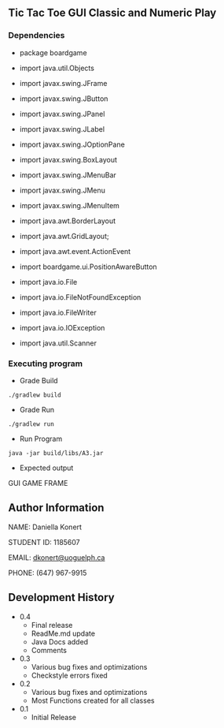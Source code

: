 ## Tic Tac Toe GUI Classic and Numeric Play

### Dependencies
* package boardgame

* import java.util.Objects

* import javax.swing.JFrame 
* import javax.swing.JButton 
* import javax.swing.JPanel 
* import javax.swing.JLabel 
* import javax.swing.JOptionPane 
* import javax.swing.BoxLayout 
* import javax.swing.JMenuBar 
* import javax.swing.JMenu 
* import javax.swing.JMenuItem 
* import java.awt.BorderLayout
* import java.awt.GridLayout;
* import java.awt.event.ActionEvent
* import boardgame.ui.PositionAwareButton

* import java.io.File
* import java.io.FileNotFoundException
* import java.io.FileWriter
* import java.io.IOException
* import java.util.Scanner



### Executing program


* Grade Build
```
./gradlew build
```
* Grade Run
```
./gradlew run
```
* Run Program
```
java -jar build/libs/A3.jar

```

* Expected output

GUI GAME FRAME 


## Author Information

NAME: Daniella Konert

STUDENT ID: 1185607

EMAIL: dkonert@uoguelph.ca

PHONE: (647) 967-9915



## Development History

* 0.4
    * Final release
    * ReadMe.md update
    * Java Docs added
    * Comments
* 0.3
    * Various bug fixes and optimizations
    * Checkstyle errors fixed
* 0.2
    * Various bug fixes and optimizations
    * Most Functions created for all classes
* 0.1
    * Initial Release


